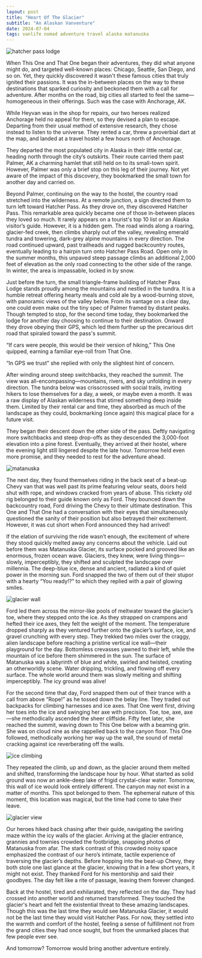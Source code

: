 ```yaml
---
layout: post
title: "Heart Of The Glacier"
subtitle: "An Alaskan Vanventure"
date: 2024-07-04
tags: vanlife nomad adventure travel alaska matanuska
---
```


![hatcher pass lodge](/assets/img/alaska/hatcher-pass-lodge.jpg)

When This One and That One began their adventures, they did what anyone might do, and targeted well-known places: Chicago, Seattle, San
Diego, and so on. Yet, they quickly discovered it wasn't these famous cities that truly ignited their passions. It was the in-between places
on the way to these destinations that sparked curiosity and beckoned them with a call for adventure. After months on the road, big cities
all started to feel the same—homogeneous in their offerings. Such was the case with Anchorage, AK.

While Heyvan was in the shop for repairs, our two heroes realized Anchorage held no appeal for them, so they devised a plan to escape.
Departing from their usual method of extensive research, they chose instead to listen to the universe. They rented a car, threw a proverbial
dart at the map, and landed at a travel hostel a few hours north of Anchorage.

They departed the most populated city in Alaska in their little rental car, heading north through the city’s outskirts. Their route carried
them past Palmer, AK a charming hamlet that still held on to its small-town spirit. However, Palmer was only a brief stop on this leg of
their journey. Not yet aware of the impact of this discovery, they bookmarked the small town for another day and carried on.

Beyond Palmer, continuing on the way to the hostel, the country road stretched into the wilderness. At a remote junction, a sign directed
them to turn left toward Hatcher Pass. As they drove on, they discovered Hatcher Pass. This remarkable area quickly became one of those
in-between places they loved so much. It rarely appears on a tourist's top 10 list or an Alaska visitor’s guide. However, it is a hidden
gem. The road winds along a roaring, glacier-fed creek, then climbs sharply out of the valley, revealing emerald tundra and towering,
dark-grey alpine mountains in every direction. The road continued upward, past trailheads and rugged backcountry routes, eventually leading
to a hairpin turn onto Hatcher Pass Road. Open only in the summer months, this unpaved steep passage climbs an additional 2,000 feet of
elevation as the only road connecting to the other side of the range. In winter, the area is impassable, locked in by snow.

Just before the turn, the small triangle-frame building of Hatcher Pass Lodge stands proudly among the mountains and nestled in the tundra.
It is a humble retreat offering hearty meals and cold ale by a wood-burning stove, with panoramic views of the valley below. From its
vantage on a clear day, one could even make out the tiny spec of Palmer framed by distant peaks. Though tempted to stop, for the second time
today, they bookmarked the lodge for another day choosing to continue to their destination. Onward they drove obeying their GPS, which led
them further up the precarious dirt road that spiraled toward the pass's summit.

“If cars were people, this would be their version of hiking,” This One quipped, earning a familiar eye-roll from That One.

“In GPS we trust” she replied with only the slightest hint of concern.

After winding around steep switchbacks, they reached the summit. The view was all-encompassing—mountains, rivers, and sky unfolding in every
direction. The tundra below was crisscrossed with social trails, inviting hikers to lose themselves for a day, a week, or maybe even a
month. It was a raw display of Alaskan wilderness that stirred something deep inside them. Limited by their rental car and time, they
absorbed as much of the landscape as they could, bookmarking (once again) this magical place for a future visit.

They began their descent down the other side of the pass. Deftly navigating more switchbacks and steep drop-offs as they descended the
3,000-foot elevation into a pine forest. Eventually, they arrived at their hostel, where the evening light still lingered despite the late
hour. Tomorrow held even more promise, and they needed to rest for the adventure ahead.

![matanuska](/assets/img/alaska/matanuska-glacier.jpg)

The next day, they found themselves riding in the back seat of a beat-up Chevy van that was well past its prime featuring velour seats,
doors held shut with rope, and windows cracked from years of abuse. This rickety old rig belonged to their guide known only as Ford. They
bounced down the backcountry road, Ford driving the Chevy to their ultimate destination. This One and That One had a conversation with their
eyes that simultaneously questioned the sanity of their position but also betrayed their excitement. However, it was cut short when Ford
announced they had arrived!

If the elation of surviving the ride wasn’t enough, the excitement of where they stood quickly melted away any concerns about the vehicle.
Laid out before them was Matanuska Glacier, its surface pocked and grooved like an enormous, frozen ocean wave. Glaciers, they knew, were
living things—slowly, imperceptibly, they shifted and sculpted the landscape over millennia. The deep-blue ice, dense and ancient, radiated
a kind of quiet power in the morning sun. Ford snapped the two of them out of their stupor with a hearty “You ready!?” to which they replied
with a pair of glowing smiles.

![glacier wall](/assets/img/alaska/glacier-wall.jpg)

Ford led them across the mirror-like pools of meltwater toward the glacier’s toe, where they stepped onto the ice. As they strapped on
crampons and hefted their ice axes, they felt the weight of the moment. The temperature dropped sharply as they ventured further onto the
glacier’s surface, ice, and gravel crunching with every step. They trekked two miles over the craggy, alien landscape before reaching a
pristine vertical ice wall—their playground for the day. Bottomless crevasses yawned to their left, while the mountain of ice before them
shimmered in the sun. The surface of Matanuska was a labyrinth of blue and white, swirled and twisted, creating an otherworldly scene. Water
dripping, trickling, and flowing off every surface. The whole world around them was slowly melting and shifting imperceptibly. The icy
ground was alive!

For the second time that day, Ford snapped them out of their trance with a call from above “Rope!” as he tossed down the belay line. They
traded out backpacks for climbing harnesses and ice axes. That One went first, driving her toes into the ice and swinging her axe with
precision. Toe, toe, axe, axe—she methodically ascended the sheer cliffside. Fifty feet later, she reached the summit, waving down to This
One below with a beaming grin. She was on cloud nine as she rappelled back to the canyon floor. This One followed, methodically working her
way up the wall, the sound of metal cracking against ice reverberating off the walls.

![ice climbing](/assets/img/alaska/ice-climbin.jpg)

They repeated the climb, up and down, as the glacier around them melted and shifted, transforming the landscape hour by hour. What started
as solid ground was now an ankle-deep lake of frigid crystal-clear water. Tomorrow, this wall of ice would look entirely different. The
canyon may not exist in a matter of months. This spot belonged to them. The ephemeral nature of this moment, this location was magical, but
the time had come to take their leave.

![glacier view](/assets/img/alaska/glacier-view.jpg)

Our heroes hiked back chasing after their guide, navigating the swirling maze within the icy walls of the glacier. Arriving at the glacier
entrance, grannies and townies crowded the footbridge, snapping photos of Matanuska from afar. The stark contrast of this crowded noisy
space emphasized the contrast of our hero’s intimate, tactile experience of traversing the glacier’s depths. Before hopping into the beat-up
Chevy, they both stole one last glance at the glacier, knowing that in a few short years, it might not exist. They thanked Ford for his
mentorship and said their goodbyes. The day felt like a rite of passage, leaving them forever changed.

Back at the hostel, tired and exhilarated, they reflected on the day. They had crossed into another world and returned transformed. They
touched the glacier's heart and felt the existential threat to these amazing landscapes. Though this was the last time they would see
Matanuska Glacier, it would not be the last time they would visit Hatcher Pass. For now, they settled into the warmth and comfort of the
hostel, feeling a sense of fulfillment not from the grand cities they had once sought, but from the unmarked places that few people ever
see.

And tomorrow? Tomorrow would bring another adventure entirely.

